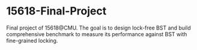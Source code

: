 # 15618-Final-Project
Final project of 15618@CMU. The goal is to design lock-free BST and build comprehensive benchmark to measure its performance against BST with fine-grained locking.
